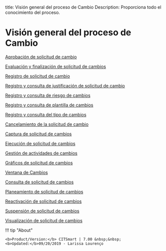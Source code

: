 title:  Visión general del proceso de Cambio
Description: Proporciona todo el conocimiento del proceso.
# Visión general del proceso de Cambio

[Aprobación de solicitud de cambio](/es-es/citsmart-platform-7/processes/change/change-approval.html)

[Evaluación y finalización de solicitud de cambios](/es-es/citsmart-platform-7/processes/change/change-evaluation.html)

[Registro de solicitud de cambio](/es-es/citsmart-platform-7/processes/change/register-change.html)

[Registro y consulta de justificación de solicitud de cambio](/es-es/citsmart-platform-7/processes/change/change-justification.html)

[Registro y consulta de riesgo de cambios](/es-es/citsmart-platform-7/processes/change/risk-change.html)

[Registro y consulta de plantilla de cambios](/es-es/citsmart-platform-7/processes/change/change-template.html)

[Registro y consulta del tipo de cambios](/es-es/citsmart-platform-7/processes/change/change-type.html)

[Cancelamiento de la solicitud de cambio](/es-es/citsmart-platform-7/processes/change/change-cancellation.html)

[Captura de solicitud de cambios](/es-es/citsmart-platform-7/processes/change/capture-change.html)

[Ejecución de solicitud de cambios](/es-es/citsmart-platform-7/processes/change/change-execution.html)

[Gestión de actividades de cambios](/es-es/citsmart-platform-7/processes/change/change-activities.html)

[Gráficos de solicitud de cambios](/es-es/citsmart-platform-7/processes/change/change-charts.html)

[Ventana de Cambios](/es-es/citsmart-platform-7/processes/change/change-window.html)

[Consulta de solicitud de cambios](/es-es/citsmart-platform-7/processes/change/search-change.html)

[Planeamiento de solicitud de cambios](/es-es/citsmart-platform-7/processes/change/change-planning.html)

[Reactivación de solicitud de cambios](/es-es/citsmart-platform-7/processes/change/change-reactivation.html)

[Suspensión de solicitud de cambios](/es-es/citsmart-platform-7/processes/change/change-suspension.html)

[Visualización de solicitud de cambios](/es-es/citsmart-platform-7/processes/change/change-display.html)

!!! tip "About"

    <b>Product/Version:</b> CITSmart | 7.00 &nbsp;&nbsp;
    <b>Updated:</b>09/20/2019 - Larissa Lourenço
